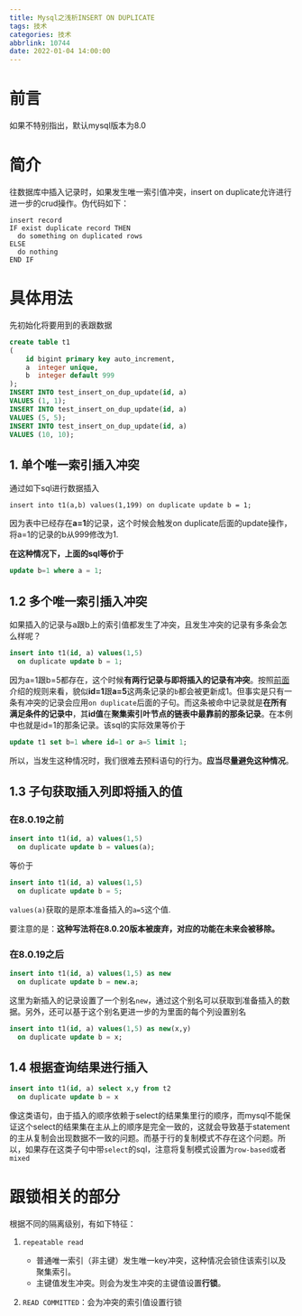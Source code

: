 ```yaml
---
title: Mysql之浅析INSERT ON DUPLICATE
tags: 技术
categories: 技术
abbrlink: 10744
date: 2022-01-04 14:00:00
---
```


# 前言
如果不特别指出，默认mysql版本为8.0
# 简介
往数据库中插入记录时，如果发生唯一索引值冲突，insert on duplicate允许进行进一步的crud操作。伪代码如下：
```
insert record
IF exist duplicate record THEN
  do something on duplicated rows
ELSE 
  do nothing
END IF
```
# 具体用法
先初始化将要用到的表跟数据
```sql
create table t1
(
    id bigint primary key auto_increment,
    a  integer unique,
    b  integer default 999
);
INSERT INTO test_insert_on_dup_update(id, a)
VALUES (1, 1);
INSERT INTO test_insert_on_dup_update(id, a)
VALUES (5, 5);
INSERT INTO test_insert_on_dup_update(id, a)
VALUES (10, 10);
```
## 1. 单个唯一索引插入冲突
通过如下sql进行数据插入
```
insert into t1(a,b) values(1,199) on duplicate update b = 1;
```
因为表中已经存在**a=1**的记录，这个时候会触发on duplicate后面的update操作，将a=1的记录的b从999修改为1.

**在这种情况下，上面的sql等价于**
```sql
update b=1 where a = 1;
```
## 1.2 多个唯一索引插入冲突
如果插入的记录与a跟b上的索引值都发生了冲突，且发生冲突的记录有多条会怎么样呢？
```sql
insert into t1(id, a) values(1,5) 
  on duplicate update b = 1;
```
因为a=1跟b=5都存在，这个时候**有两行记录与即将插入的记录有冲突**。按照[前面](#简介)介绍的规则来看，貌似**id=1**跟**a=5**这两条记录的`b`都会被更新成1。但事实是只有一条有冲突的记录会应用`on duplicate`后面的子句。而这条被命中记录就是**在所有满足条件的记录中**，其**id值**在**聚集索引叶节点的链表中最靠前的那条记录**。在本例中也就是id=1的那条记录。该sql的实际效果等价于
```sql
update t1 set b=1 where id=1 or a=5 limit 1;
```
所以，当发生这种情况时，我们很难去预料语句的行为。**应当尽量避免这种情况**。

## 1.3 子句获取插入列即将插入的值
### 在8.0.19之前
```sql
insert into t1(id, a) values(1,5) 
  on duplicate update b = values(a);
```
等价于
```sql
insert into t1(id, a) values(1,5) 
  on duplicate update b = 5;
```
`values(a)`获取的是原本准备插入的`a=5`这个值.

要注意的是：**这种写法将在8.0.20版本被废弃，对应的功能在未来会被移除。**
### 在8.0.19之后
```sql
insert into t1(id, a) values(1,5) as new
  on duplicate update b = new.a;
```
这里为新插入的记录设置了一个别名`new`，通过这个别名可以获取到准备插入的数据。另外，还可以基于这个别名更进一步的为里面的每个列设置别名
```sql
insert into t1(id, a) values(1,5) as new(x,y)
  on duplicate update b = x;
```
## 1.4 根据查询结果进行插入

```sql
insert into t1(id, a) select x,y from t2
  on duplicate update b = x
```
像这类语句，由于插入的顺序依赖于select的结果集里行的顺序，而mysql不能保证这个select的结果集在主从上的顺序是完全一致的，这就会导致基于statement的主从复制会出现数据不一致的问题。而基于行的复制模式不存在这个问题。所以，如果存在这类子句中带`select`的sql，注意将复制模式设置为`row-based`或者`mixed`


# 跟锁相关的部分
根据不同的隔离级别，有如下特征：

1.  `repeatable read`

    -   普通唯一索引（非主键）发生唯一key冲突，这种情况会锁住该索引以及聚集索引。
    -   主键值发生冲突。则会为发生冲突的主键值设置**行锁**。

2.  `READ COMMITTED`：会为冲突的索引值设置行锁
